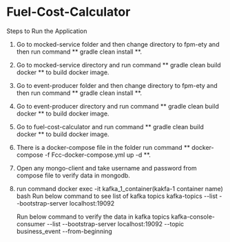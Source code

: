 # Fuel-Cost-Calculator

Steps to Run the Application

1. Go to mocked-service folder and then change directory to fpm-ety and then run command ** gradle clean install **.

2. Go to mocked-service directory and run command ** gradle clean build docker ** to build docker image.

3. Go to event-producer folder and then change directory to fpm-ety and then run command ** gradle clean install **.

4. Go to event-producer directory and run command  ** gradle clean build docker ** to build docker image.

5. Go to fuel-cost-calculator and run command ** gradle clean build docker ** to build docker image.

6. There is a docker-compose file in the folder run command ** docker-compose -f Fcc-docker-compose.yml up -d **.

7. Open any mongo-client and take username and password from compose file to verify data in mongodb.

8. run command docker exec -it kafka_1_container(kakfa-1 container name) bash
   Run below command to see list of kafka topics
   kafka-topics --list --bootstrap-server localhost:19092

   Run below command to verify the data in kafka topics
   kafka-console-consumer --list --bootstrap-server localhost:19092 --topic business_event --from-beginning

